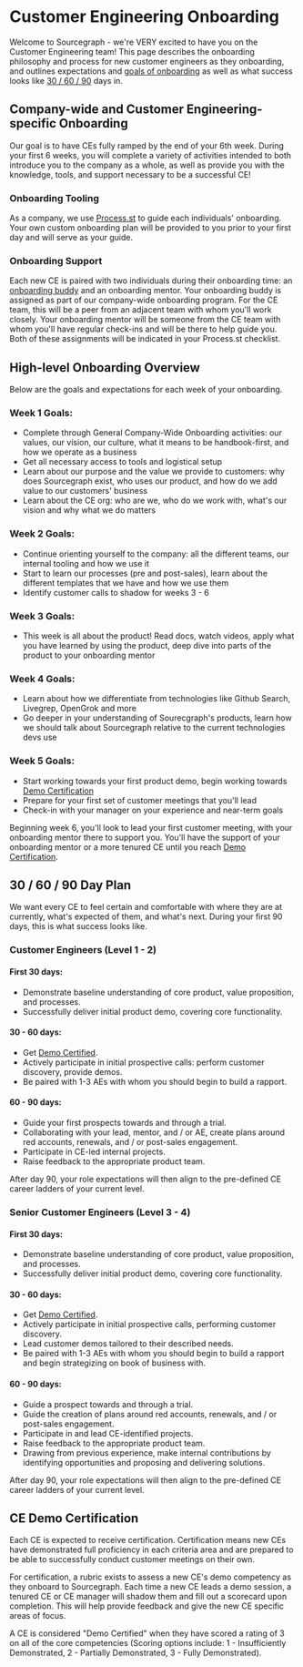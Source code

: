 # Customer Engineering Onboarding

Welcome to Sourcegraph - we're VERY excited to have you on the Customer Engineering team! This page describes the onboarding philosophy and process for new customer engineers as they onboarding, and outlines expectations and [goals of onboarding](#high-level-onboarding-overview) as well as what success looks like [30 / 60 / 90](#30-60-90-day-plan) days in.

## Company-wide and Customer Engineering-specific Onboarding

Our goal is to have CEs fully ramped by the end of your 6th week. During your first 6 weeks, you will complete a variety of activities intended to both introduce you to the company as a whole, as well as provide you with the knowledge, tools, and support necessary to be a successful CE!

### Onboarding Tooling

As a company, we use [Process.st](https://app.process.st/reports/) to guide each individuals' onboarding. Your own custom onboarding plan will be provided to you prior to your first day and will serve as your guide.

### Onboarding Support

Each new CE is paired with two individuals during their onboarding time: an [onboarding buddy](https://about.sourcegraph.com/handbook/people-ops/onboarding/buddy-program) and an onboarding mentor. Your onboarding buddy is assigned as part of our company-wide onboarding program. For the CE team, this will be a peer from an adjacent team with whom you'll work closely. Your onboarding mentor will be someone from the CE team with whom you'll have regular check-ins and will be there to help guide you. Both of these assignments will be indicated in your Process.st checklist.

## High-level Onboarding Overview

Below are the goals and expectations for each week of your onboarding.

### Week 1 Goals:

- Complete through General Company-Wide Onboarding activities: our values, our vision, our culture, what it means to be handbook-first, and how we operate as a business
- Get all necessary access to tools and logistical setup
- Learn about our purpose and the value we provide to customers: why does Sourcegraph exist, who uses our product, and how do we add value to our customers' business
- Learn about the CE org: who are we, who do we work with, what's our vision and why what we do matters

### Week 2 Goals:

- Continue orienting yourself to the company: all the different teams, our internal tooling and how we use it
- Start to learn our processes (pre and post-sales), learn about the different templates that we have and how we use them
- Identify customer calls to shadow for weeks 3 - 6

### Week 3 Goals:

- This week is all about the product! Read docs, watch videos, apply what you have learned by using the product, deep dive into parts of the product to your onboarding mentor

### Week 4 Goals:

- Learn about how we differentiate from technologies like Github Search, Livegrep, OpenGrok and more
- Go deeper in your understanding of Sourecgraph's products, learn how we should talk about Sourcegraph relative to the current technologies devs use

### Week 5 Goals:

- Start working towards your first product demo, begin working towards [Demo Certification](#ce-demo-certification)
- Prepare for your first set of customer meetings that you'll lead
- Check-in with your manager on your experience and near-term goals

Beginning week 6, you'll look to lead your first customer meeting, with your onboarding mentor there to support you. You'll have the support of your onboarding mentor or a more tenured CE until you reach [Demo Certification](#ce-demo-certification).

## 30 / 60 / 90 Day Plan

We want every CE to feel certain and comfortable with where they are at currently, what's expected of them, and what's next. During your first 90 days, this is what success looks like.

### Customer Engineers (Level 1 - 2)

#### First 30 days:

- Demonstrate baseline understanding of core product, value proposition, and processes.
- Successfully deliver initial product demo, covering core functionality.

#### 30 - 60 days:

- Get [Demo Certified](#ce-demo-certification).
- Actively participate in initial prospective calls: perform customer discovery, provide demos.
- Be paired with 1-3 AEs with whom you should begin to build a rapport.

#### 60 - 90 days:

- Guide your first prospects towards and through a trial.
- Collaborating with your lead, mentor, and / or AE, create plans around red accounts, renewals, and / or post-sales engagement.
- Participate in CE-led internal projects.
- Raise feedback to the appropriate product team.

After day 90, your role expectations will then align to the pre-defined CE career ladders of your current level.

### Senior Customer Engineers (Level 3 - 4)

#### First 30 days:

- Demonstrate baseline understanding of core product, value proposition, and processes.
- Successfully deliver initial product demo, covering core functionality.

#### 30 - 60 days:

- Get [Demo Certified](#ce-demo-certification).
- Actively participate in initial prospective calls, performing customer discovery.
- Lead customer demos tailored to their described needs.
- Be paired with 1-3 AEs with whom you should begin to build a rapport and begin strategizing on book of business with.

#### 60 - 90 days:

- Guide a prospect towards and through a trial.
- Guide the creation of plans around red accounts, renewals, and / or post-sales engagement.
- Participate in and lead CE-identified projects.
- Raise feedback to the appropriate product team.
- Drawing from previous experience, make internal contributions by identifying opportunities and proposing and delivering solutions.

After day 90, your role expectations will then align to the pre-defined CE career ladders of your current level.

## CE Demo Certification

Each CE is expected to receive certification. Certification means new CEs have demonstrated full proficiency in each criteria area and are prepared to be able to successfully conduct customer meetings on their own.

For certification, a rubric exists to assess a new CE's demo competency as they onboard to Sourcegraph. Each time a new CE leads a demo session, a tenured CE or CE manager will shadow them and fill out a scorecard upon completion. This will help provide feedback and give the new CE specific areas of focus.

A CE is considered "Demo Certified" when they have scored a rating of 3 on all of the core competencies (Scoring options include: 1 - Insufficiently Demonstrated, 2 - Partially Demonstrated, 3 - Fully Demonstrated).
